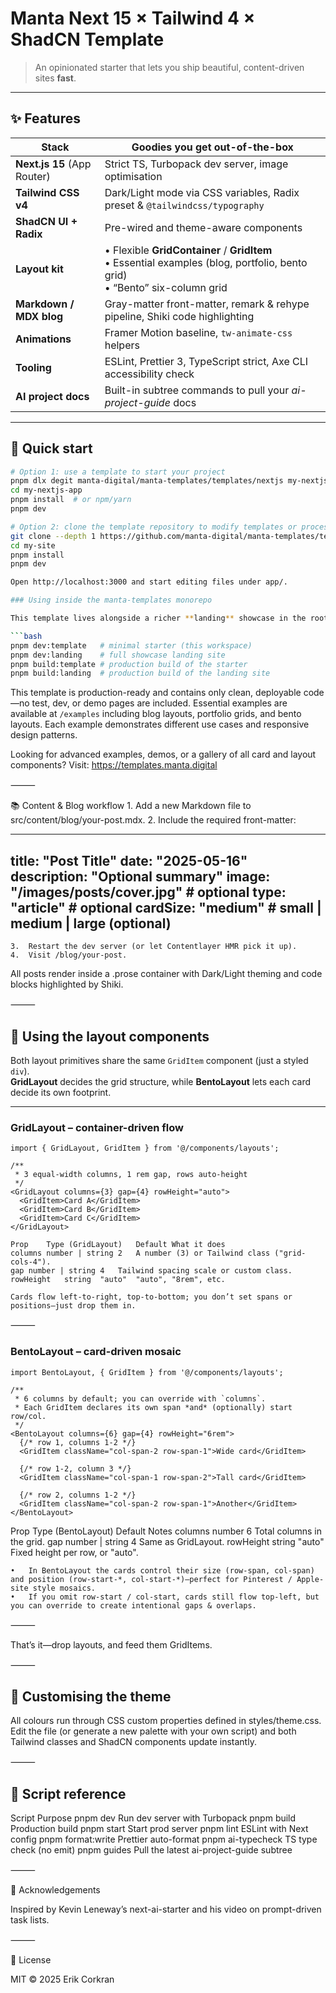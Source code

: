 # Manta Next 15 × Tailwind 4 × ShadCN Template

> An opinionated starter that lets you ship beautiful, content-driven sites **fast**.

---

## ✨ Features

| Stack | Goodies you get out-of-the-box |
|-------|--------------------------------|
| **Next.js 15** (App Router) | Strict TS, Turbopack dev server, image optimisation |
| **Tailwind CSS v4** | Dark/Light mode via CSS variables, Radix preset & `@tailwindcss/typography` |
| **ShadCN UI + Radix** | Pre-wired and theme-aware components |
| **Layout kit** | • Flexible **GridContainer** / **GridItem**<br>• Essential examples (blog, portfolio, bento grid)<br>• “Bento” six-column grid |
| **Markdown / MDX blog** | Gray-matter front-matter, remark & rehype pipeline, Shiki code highlighting |
| **Animations** | Framer Motion baseline, `tw-animate-css` helpers |
| **Tooling** | ESLint, Prettier 3, TypeScript strict, Axe CLI accessibility check |
| **AI project docs** | Built-in subtree commands to pull your *ai-project-guide* docs |

---

## 🚀 Quick start

```bash
# Option 1: use a template to start your project
pnpm dlx degit manta-digital/manta-templates/templates/nextjs my-nextjs-app
cd my-nextjs-app
pnpm install  # or npm/yarn
pnpm dev

# Option 2: clone the template repository to modify templates or process.
git clone --depth 1 https://github.com/manta-digital/manta-templates/templates/nextjs.git my-site
cd my-site
pnpm install
pnpm dev

Open http://localhost:3000 and start editing files under app/.

### Using inside the manta-templates monorepo

This template lives alongside a richer **landing** showcase in the root monorepo.  When working from the repo root you can run:

```bash
pnpm dev:template   # minimal starter (this workspace)
pnpm dev:landing    # full showcase landing site
pnpm build:template # production build of the starter
pnpm build:landing  # production build of the landing site
```

This template is production-ready and contains only clean, deployable code—no test, dev, or demo pages are included. Essential examples are available at `/examples` including blog layouts, portfolio grids, and bento layouts. Each example demonstrates different use cases and responsive design patterns.

Looking for advanced examples, demos, or a gallery of all card and layout components? Visit:
https://templates.manta.digital

⸻

📚 Content & Blog workflow
	1.	Add a new Markdown file to src/content/blog/your-post.mdx.
	2.	Include the required front-matter:

---
title: "Post Title"
date: "2025-05-16"
description: "Optional summary"
image: "/images/posts/cover.jpg"   # optional
type: "article"                    # optional
cardSize: "medium"                 # small | medium | large (optional)
---

	3.	Restart the dev server (or let Contentlayer HMR pick it up).
	4.	Visit /blog/your-post.

All posts render inside a .prose container with Dark/Light theming and code blocks highlighted by Shiki.

⸻

## 🧩 Using the layout components

Both layout primitives share the same `GridItem` component (just a styled `div`).  
**GridLayout** decides the grid structure, while **BentoLayout** lets each card decide its own footprint.

---

### GridLayout – container-driven flow

```tsx
import { GridLayout, GridItem } from '@/components/layouts';

/**
 * 3 equal-width columns, 1 rem gap, rows auto-height
 */
<GridLayout columns={3} gap={4} rowHeight="auto">
  <GridItem>Card A</GridItem>
  <GridItem>Card B</GridItem>
  <GridItem>Card C</GridItem>
</GridLayout>

Prop	Type (GridLayout)	Default	What it does
columns	number | string	2	A number (3) or Tailwind class ("grid-cols-4").
gap	number | string	4	Tailwind spacing scale or custom class.
rowHeight	string	"auto"	"auto", "8rem", etc.

Cards flow left-to-right, top-to-bottom; you don’t set spans or positions—just drop them in.
```
⸻

### BentoLayout – card-driven mosaic

```tsx
import BentoLayout, { GridItem } from '@/components/layouts';

/**
 * 6 columns by default; you can override with `columns`.
 * Each GridItem declares its own span *and* (optionally) start row/col.
 */
<BentoLayout columns={6} gap={4} rowHeight="6rem">
  {/* row 1, columns 1-2 */}
  <GridItem className="col-span-2 row-span-1">Wide card</GridItem>

  {/* row 1-2, column 3 */}
  <GridItem className="col-span-1 row-span-2">Tall card</GridItem>

  {/* row 2, columns 1-2 */}
  <GridItem className="col-span-2 row-span-1">Another</GridItem>
</BentoLayout>
```

Prop	Type (BentoLayout)	Default	Notes
columns	number	6	Total columns in the grid.
gap	number | string	4	Same as GridLayout.
rowHeight	string	"auto"	Fixed height per row, or "auto".

	•	In BentoLayout the cards control their size (row-span, col-span) and position (row-start-*, col-start-*)—perfect for Pinterest / Apple-site style mosaics.
	•	If you omit row-start / col-start, cards still flow top-left, but you can override to create intentional gaps & overlaps.

⸻

That’s it—drop layouts, and feed them GridItems.

⸻

## 🎨 Customising the theme

All colours run through CSS custom properties defined in styles/theme.css.
Edit the file (or generate a new palette with your own script) and both Tailwind classes and ShadCN components update instantly.

⸻

## 🔧 Script reference

Script	Purpose
pnpm dev	Run dev server with Turbopack
pnpm build	Production build
pnpm start	Start prod server
pnpm lint ESLint with Next config
pnpm format:write	Prettier auto-format
pnpm ai-typecheck	TS type check (no emit)
pnpm guides	Pull the latest ai-project-guide subtree

⸻

🙏 Acknowledgements

Inspired by Kevin Leneway’s next-ai-starter and his video on prompt-driven task lists.

⸻

📜 License

MIT © 2025 Erik Corkran
